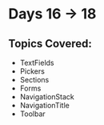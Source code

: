 # Days 16 -> 18

## Topics Covered:

- TextFields
- Pickers
- Sections
- Forms
- NavigationStack
- NavigationTitle
- Toolbar
